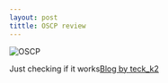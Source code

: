 ```yaml
---
layout: post
tittle: OSCP review
---
```


![OSCP](https://cdn-images-1.medium.com/max/2000/1*MqR-thE8CfCgffOJaqhF2w.jpeg)

Just checking if it works[Blog by teck_k2](https://teckk2.github.io)
